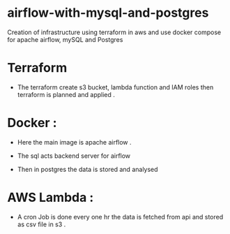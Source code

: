 # airflow-with-mysql-and-postgres
Creation of infrastructure using terraform in aws and use docker compose for apache airflow, mySQL and Postgres

# Terraform 

- The terraform create s3 bucket, lambda function and IAM roles then terraform is planned and applied .

# Docker :

- Here the main image is apache airflow .
- The sql acts backend server for airflow

- Then in postgres the data is stored and analysed

# AWS Lambda :

- A cron Job is done every one hr the data is fetched from api and stored as csv file in s3 .


